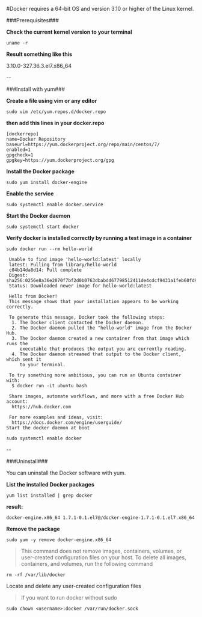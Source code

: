 #Docker requires a 64-bit OS and version 3.10 or higher of the Linux kernel.

###Prerequisites###

**Check the current kernel version to your terminal**

`uname -r`

**Result something like this**

3.10.0-327.36.3.el7.x86_64

--

###Install with yum###

**Create a file using vim or any editor**

`sudo vim /etc/yum.repos.d/docker.repo`

**then add this lines in your docker.repo**

```
[dockerrepo]
name=Docker Repository
baseurl=https://yum.dockerproject.org/repo/main/centos/7/
enabled=1
gpgcheck=1
gpgkey=https://yum.dockerproject.org/gpg
```

**Install the Docker package**

`sudo yum install docker-engine`
	
**Enable the service**

`sudo systemctl enable docker.service`

**Start the Docker daemon**

`sudo systemctl start docker`

**Verify docker is installed correctly by running a test image in a container**

```
sudo docker run --rm hello-world

 Unable to find image 'hello-world:latest' locally
 latest: Pulling from library/hello-world
 c04b14da8d14: Pull complete
 Digest: sha256:0256e8a36e2070f7bf2d0b0763dbabdd67798512411de4cdcf9431a1feb60fd9
 Status: Downloaded newer image for hello-world:latest

 Hello from Docker!
 This message shows that your installation appears to be working correctly.

 To generate this message, Docker took the following steps:
  1. The Docker client contacted the Docker daemon.
  2. The Docker daemon pulled the "hello-world" image from the Docker Hub.
  3. The Docker daemon created a new container from that image which runs the
     executable that produces the output you are currently reading.
  4. The Docker daemon streamed that output to the Docker client, which sent it
     to your terminal.

 To try something more ambitious, you can run an Ubuntu container with:
  $ docker run -it ubuntu bash

 Share images, automate workflows, and more with a free Docker Hub account:
  https://hub.docker.com

 For more examples and ideas, visit:
  https://docs.docker.com/engine/userguide/  
Start the docker daemon at boot

sudo systemctl enable docker
```

--

###Uninstall###

You can uninstall the Docker software with yum.

**List the installed Docker packages**

`yum list installed | grep docker`

**result:**

`docker-engine.x86_64 1.7.1-0.1.el7@/docker-engine-1.7.1-0.1.el7.x86_64`

**Remove the package**

`sudo yum -y remove docker-engine.x86_64`

>This command does not remove images, containers, volumes, or user-created configuration files on your host. To delete all images, containers, and volumes, run the following command

`rm -rf /var/lib/docker`

Locate and delete any user-created configuration files

> If you want to run docker without sudo

`sudo chown <username>:docker /var/run/docker.sock`
